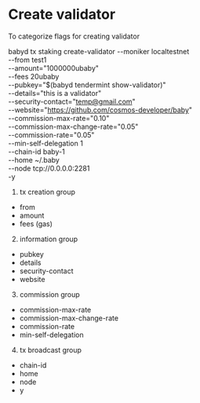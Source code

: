 # Create validator

To categorize flags for creating validator

babyd tx staking create-validator --moniker localtestnet \
    --from test1 \
    --amount="1000000ubaby" \
    --fees 20ubaby \
    --pubkey="$(babyd tendermint show-validator)" \
    --details="this is a validator" \
    --security-contact="temp@gmail.com" \
    --website="https://github.com/cosmos-developer/baby" \
    --commission-max-rate="0.10" \
    --commission-max-change-rate="0.05" \
    --commission-rate="0.05" \
    --min-self-delegation 1 \
    --chain-id baby-1 \
    --home ~/.baby \
    --node tcp://0.0.0.0:2281 \
    -y

1. tx creation group
* from
* amount
* fees (gas)

2. information group
* pubkey
* details
* security-contact
* website

3. commission group
* commission-max-rate
* commission-max-change-rate
* commission-rate
* min-self-delegation

4. tx broadcast group
* chain-id
* home
* node
* y